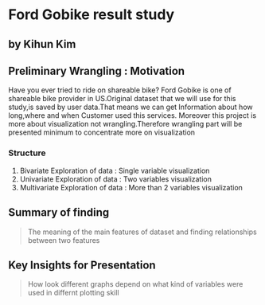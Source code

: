 # Ford Gobike result study

## by Kihun Kim 

## Preliminary Wrangling : Motivation 

Have you ever tried to ride on shareable bike? Ford Gobike is one of shareable bike provider in US.Original dataset that we will use for this study,is saved by user data.That means we can get Information about how long,where and when Customer used this services. Moreover this project is more about visualization not wrangling.Therefore wrangling part will be presented minimum to concentrate more on visualization 

### Structure
1. Bivariate Exploration of data :  Single variable visualization
2. Univariate Exploration of data : Two variables visualization
3. Multivariate Exploration of data : More than 2 variables visualization


## Summary of finding

> The meaning of the main features of dataset and finding relationships between two features   

## Key Insights for Presentation

> How look different graphs depend on what kind of variables were used in differnt plotting skill 
